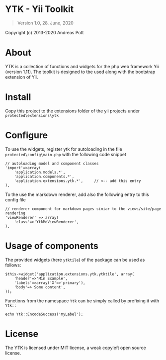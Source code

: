 # YTK - Yii Toolkit

> Version 1.0, 28. June, 2020

Copyright (c) 2013-2020 Andreas Pott

# About
YTK is a collection of functions and widgets for the php web framework Yii (version 1.11).
The toolkit is designed to tbe used along with the bootstrap extension of Yii.

# Install
Copy this project to the extensions folder of the yii projects under `protected\extensions\ytk`

# Configure 
To use the widgets, register ytk for autoloading in the file `protected\config\main.php` with the
following code snippet

	// autoloading model and component classes
	'import'=>array(
		'application.models.*',
		'application.components.*',
		'application.extensions.ytk.*',     // <-- add this entry
	),

To the use the markdown renderer, add also the following entry to this config file

    // renderer component for markdown pages simiar to the views/site/page rendering
    'viewRenderer' => array(
        'class'=>'YtkMdViewRenderer',
    ),

# Usage of components
The provided widgets (here `ytktile`) of the package can be used as follows:

    $this->widget('application.extensions.ytk.ytktile', array(
        'header'=>'Min Example',
        'labels'=>array('X'=>'primary'),
        'body'=>'Some content',
    ));

Functions from the namespace `Ytk` can be simply called by prefixing it with `Ytk::`

    echo Ytk::EncodeSuccess('myLabel');

# License

The YTK is licensed under MIT license, a weak copyleft open source license.